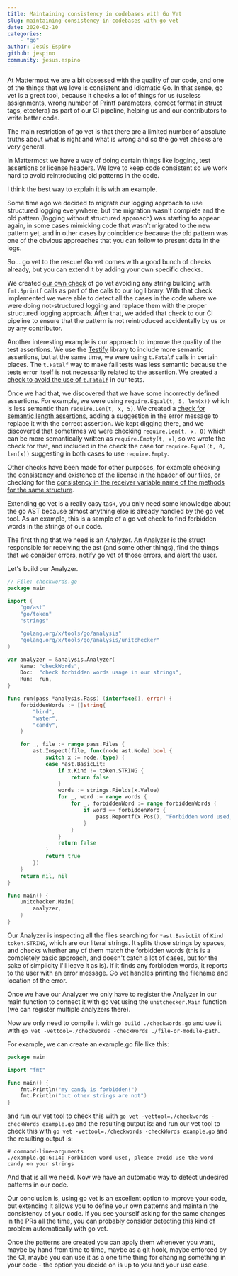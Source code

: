 ```yaml
---
title: Maintaining consistency in codebases with Go Vet
slug: maintaining-consistency-in-codebases-with-go-vet
date: 2020-02-10
categories:
    - "go"
author: Jesús Espino
github: jespino
community: jesus.espino
---
```


At Mattermost we are a bit obsessed with the quality of our code, and one of
the things that we love is consistent and idiomatic Go. In that sense, go vet
is a great tool, because it checks a lot of things for us (useless assignments,
wrong number of Printf parameters, correct format in struct tags, etcetera) as
part of our CI pipeline, helping us and our contributors to write better code.

The main restriction of go vet is that there are a limited number of absolute
truths about what is right and what is wrong and so the go vet checks are very
general.

In Mattermost we have a way of doing certain things like logging, test
assertions or license headers. We love to keep code consistent so we work hard
to avoid reintroducing old patterns in the code.

I think the best way to explain it is with an example.

Some time ago we decided to migrate our logging approach to use structured
logging everywhere, but the migration wasn't complete and the old pattern
(logging without structured approach) was starting to appear again, in some
cases mimicking code that wasn’t migrated to the new pattern yet, and in other
cases by coincidence because the old pattern was one of the obvious approaches
that you can follow to present data in the logs.

So... go vet to the rescue! Go vet comes with a good bunch of checks already,
but you can extend it by adding your own specific checks.

We created [our own check](https://github.com/mattermost/mattermost-govet/blob/master/structuredLogging/structuredLogging.go)
of go vet avoiding any string building with `fmt.Sprintf` calls as part of the
calls to our log library. With that check implemented we were able to detect
all the cases in the code where we were doing not-structured logging and
replace them with the proper structured logging approach. After that, we added
that check to our CI pipeline to ensure that the pattern is not reintroduced
accidentally by us or by any contributor.

Another interesting example is our approach to improve the quality of the test
assertions. We use the [Testify](https://github.com/stretchr/testify) library
to include more semantic assertions, but at the same time, we were using
`t.Fatalf` calls in certain places. The `t.Fatalf` way to make fail tests was
less semantic because the tests error itself is not necessarily related to the
assertion. We created a [check to avoid the use of `t.Fatalf`](https://github.com/mattermost/mattermost-govet/blob/master/tFatal/tFatal.go) in our tests.

Once we had that, we discovered that we have some incorrectly defined
assertions. For example, we were using `require.Equal(t, 5, len(x))` which is
less semantic than `require.Len(t, x, 5)`. We created a [check for semantic length assertions](https://github.com/mattermost/mattermost-govet/blob/master/equalLenAsserts/equalLenAsserts.go),
adding a suggestion in the error message to replace it with the
correct assertion. We kept digging there, and we discovered that sometimes we
were checking `require.Len(t, x, 0)` which can be more semantically written as
`require.Empty(t, x)`, so we wrote the check for that, and included in the check
the case for `require.Equal(t, 0, len(x))` suggesting in both cases to use
`require.Empty`.

Other checks have been made for other purposes, for example checking the
[consistency and existence of the license in the header of our files](https://github.com/mattermost/mattermost-govet/blob/master/license/license.go), or
checking for the [consistency in the receiver variable name of the methods for the same structure](https://github.com/mattermost/mattermost-govet/tree/master/inconsistentReceiverName).

Extending go vet is a really easy task, you only need some knowledge about the
go AST because almost anything else is already handled by the go vet tool. As
an example, this is a sample of a go vet check to find forbidden words in the
strings of our code.

The first thing that we need is an Analyzer. An Analyzer is the struct
responsible for receiving the ast (and some other things), find the things that
we consider errors, notify go vet of those errors, and alert the user.

Let's build our Analyzer.

```go
// File: checkwords.go
package main

import (
	"go/ast"
	"go/token"
	"strings"

	"golang.org/x/tools/go/analysis"
	"golang.org/x/tools/go/analysis/unitchecker"
)

var analyzer = &analysis.Analyzer{
	Name: "checkWords",
	Doc:  "check forbidden words usage in our strings",
	Run:  run,
}

func run(pass *analysis.Pass) (interface{}, error) {
	forbiddenWords := []string{
		"bird",
		"water",
		"candy",
	}

	for _, file := range pass.Files {
		ast.Inspect(file, func(node ast.Node) bool {
			switch x := node.(type) {
			case *ast.BasicLit:
				if x.Kind != token.STRING {
					return false
				}
				words := strings.Fields(x.Value)
				for _, word := range words {
					for _, forbiddenWord := range forbiddenWords {
						if word == forbiddenWord {
							pass.Reportf(x.Pos(), "Forbidden word used, please avoid use the word %s on your strings", word)
						}
					}
				}
				return false
			}
			return true
		})
	}
	return nil, nil
}

func main() {
	unitchecker.Main(
		analyzer,
	)
}
```

Our Analyzer is inspecting all the files searching for `*ast.BasicLit` of `Kind`
`token.STRING`, which are our literal strings. It splits those strings by spaces,
and checks whether any of them match the forbidden words (this is a completely
basic approach, and doesn't catch a lot of cases, but for the sake of
simplicity I'll leave it as is). If it finds any forbidden words, it reports to
the user with an error message. Go vet handles printing the filename and
location of the error.

Once we have our Analyzer we only have to register the Analyzer in our main
function to connect it with go vet using the `unitchecker.Main` function (we can
register multiple analyzers there).

Now we only need to compile it with `go build ./checkwords.go` and use it with
`go vet -vettool=./checkwords -checkWords ./file-or-module-path`.

For example, we can create an example.go file like this:

```go
package main

import "fmt"

func main() {
	fmt.Println("my candy is forbidden!")
	fmt.Println("but other strings are not")
}
```

and run our vet tool to check this with `go vet -vettool=./checkwords -checkWords example.go` and the resulting output is:
and run our vet tool to check this with `go vet -vettool=./checkwords -checkWords example.go` and the resulting output is:

```
# command-line-arguments
./example.go:6:14: Forbidden word used, please avoid use the word candy on your strings
```

And that is all we need. Now we have an automatic way to detect undesired
patterns in our code.

Our conclusion is, using go vet is an excellent option to improve your code,
but extending it allows you to define your own patterns and maintain the
consistency of your code. If you see yourself asking for the same changes in
the PRs all the time, you can probably consider detecting this kind of problem
automatically with go vet.

Once the patterns are created you can apply them whenever you want, maybe by
hand from time to time, maybe as a git hook, maybe enforced by the CI, maybe
you can use it as a one time thing for changing something in your code - the
option you decide on is up to you and your use case.
